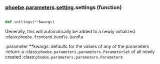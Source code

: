 ### [phoebe](phoebe.md).[parameters](phoebe.parameters.md).[setting](phoebe.parameters.setting.md).settings (function)


```py

def settings(**kwargs)

```



Generally, this will automatically be added to a newly initialized
:class:`phoebe.frontend.bundle.Bundle`

:parameter **kwargs: defaults for the values of any of the parameters
:return: a :class:`phoebe.parameters.parameters.ParameterSet` of all newly
    created :class:`phoebe.parameters.parameters.Parameter`s


